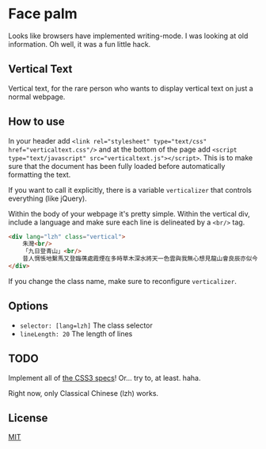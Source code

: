 # Face palm
Looks like browsers have implemented writing-mode.  I was looking at old information.  Oh well, it was a fun little hack.

## Vertical Text

Vertical text, for the rare person who wants to display vertical text on just a normal webpage.

## How to use

In your header add ```<link rel="stylesheet" type="text/css" href="verticaltext.css"/>``` and at the bottom of the page add ```<script type="text/javascript" src="verticaltext.js"></script>```.  This is to make sure that the document has been fully loaded before automatically formatting the text. 

If you want to call it explicitly, there is a variable ```verticalizer``` that controls everything (like jQuery). 

Within the body of your webpage it's pretty simple. Within the vertical div, include a language and make sure each line is delineated by a ```<br/>``` tag.

```html
<div lang="lzh" class="vertical">
	朱灣<br/>
	「九日登青山」<br/>
	昔人惆悵地繫馬又登臨蒨處霞煙在多時草木深水將天一色雲與我無心想見龍山會良辰亦似今
</div>
```

If you change the class name, make sure to reconfigure ```verticalizer```. 

## Options

* ```selector: [lang=lzh]``` The class selector
* ```lineLength: 20``` The length of lines

## TODO

Implement all of [the CSS3 specs](http://dev.w3.org/csswg/css3-writing-modes/)! Or... try to, at least. haha. 

Right now, only Classical Chinese (lzh) works. 

## License

[MIT](http://parryc.mit-license.org/)
